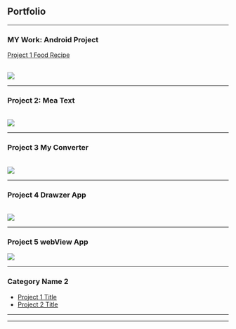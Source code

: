 ## Portfolio

---

### MY Work: Android Project


[Project 1 Food Recipe](https://hithamhl.github.io)

<br>
<img src="https://drive.google.com/uc?export=view&id=164PjKnSV7r4gJMQJNt4SvN3E2UjT3z0f"/>

---
### Project 2: Mea Text
<br>
<img src="https://drive.google.com/uc?export=view&id=1Gil_L8811p1D-6orCysVRo8c5nTwh5sY"/>

---
### Project 3 My Converter
<br>
<img src="https://drive.google.com/uc?export=view&id=1rHf4kCuMSE2myEm2ftACSrvpaO7k9z7E"/>

---
### Project 4 Drawzer App
<br>
<img src="https://drive.google.com/uc?export=view&id=1qgipVzBTYSE63KDLtxvMdr6VXgLTNGtO"/>

---
### Project 5 webView App
<img src="https://drive.google.com/uc?export=view&id=13fl-virVHBG7VULtJEUkYuiymHMQ27SR"/>

---

### Category Name 2

- [Project 1 Title](http://example.com/)
- [Project 2 Title](http://example.com/)


---




---
<!--<p style="font-size:11px">Page template forked from <a href="https://github.com/evanca/quick-portfolio">evanca</a></p>-->
<!-- Remove above link if you don't want to attibute -->
